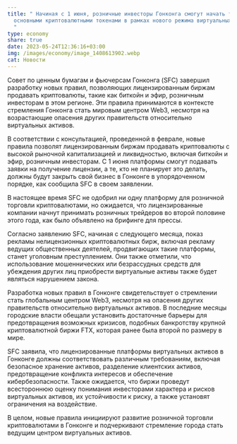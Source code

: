 ```yaml
---
title: " Начиная с 1 июня, розничные инвесторы Гонконга смогут начать торговать
  основными криптовалютными токенами в рамках нового режима виртуальных активов.
  "
type: economy
share: true
date: 2023-05-24T12:36:16+03:00
img: /images/economy/image_1408613902.webp
cat: Новости
---
```

Совет по ценным бумагам и фьючерсам Гонконга (SFC) завершил разработку новых правил, позволяющих лицензированным биржам продавать криптовалюты, такие как биткойн и эфир, розничным инвесторам в этом регионе. Эти правила принимаются в контексте стремления Гонконга стать мировым центром Web3, несмотря на возрастающие опасения других правительств относительно виртуальных активов.

В соответствии с консультацией, проведенной в феврале, новые правила позволят лицензированным биржам продавать криптовалюты с высокой рыночной капитализацией и ликвидностью, включая биткойн и эфир, розничным инвесторам. С 1 июня платформы смогут подавать заявки на получение лицензии, а те, кто не планирует это делать, должны будут закрыть свой бизнес в Гонконге в упорядоченном порядке, как сообщила SFC в своем заявлении.

В настоящее время SFC не одобрил ни одну платформу для розничной торговли криптовалютами, но ожидается, что лицензированные компании начнут принимать розничных трейдеров во второй половине этого года, как было объявлено на брифинге для прессы.

Согласно заявлению SFC, начиная с следующего месяца, показ рекламы нелицензионных криптовалютных бирж, включая рекламу ведущих общественных деятелей, продвигающих такие платформы, станет уголовным преступлением. Они также отметили, что использование мошеннических или безрассудных средств для убеждения других лиц приобрести виртуальные активы также будет являться нарушением закона.

Разработка новых правил в Гонконге свидетельствует о стремлении стать глобальным центром Web3, несмотря на опасения других правительств относительно виртуальных активов. В последние месяцы городские власти обещали установить достаточные барьеры для предотвращения возможных кризисов, подобных банкротству крупной криптовалютной биржи FTX, которая ранее была второй по размеру в мире.

SFC заявила, что лицензированные платформы виртуальных активов в Гонконге должны соответствовать различным требованиям, включая безопасное хранение активов, разделение клиентских активов, предотвращение конфликта интересов и обеспечение кибербезопасности. Также ожидается, что биржи проведут всестороннюю оценку понимания инвесторами характера и рисков виртуальных активов, их устойчивости к риску, а также установят ограничения на воздействие.

В целом, новые правила инициируют развитие розничной торговли криптовалютами в Гонконге и подчеркивают стремление города стать ведущим центром виртуальных активов.